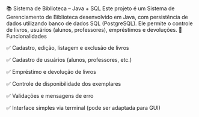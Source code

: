 📚 Sistema de Biblioteca – Java + SQL
Este projeto é um Sistema de Gerenciamento de Biblioteca desenvolvido em Java, com persistência de dados utilizando banco de dados SQL (PostgreSQL). Ele permite o controle de livros, usuários (alunos, professores), empréstimos e devoluções.
🧩 Funcionalidades


✅ Cadastro, edição, listagem e exclusão de livros

✅ Cadastro de usuários (alunos, professores, etc.)

✅ Empréstimo e devolução de livros

✅ Controle de disponibilidade dos exemplares

✅ Validações e mensagens de erro

✅ Interface simples via terminal (pode ser adaptada para GUI)
